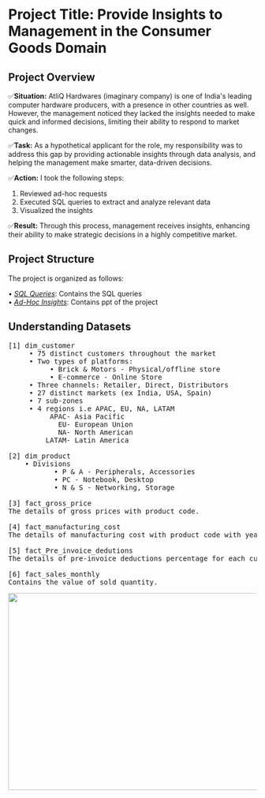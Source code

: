 # ****Project Title: Provide Insights to Management in the Consumer Goods Domain****

## Project Overview

✅****Situation:**** AtliQ Hardwares (imaginary company) is one of India's leading computer hardware producers, with a presence in other countries as well. However, the management noticed they lacked the insights needed to make quick and informed decisions, limiting their ability to respond to market changes.

✅****Task:**** As a hypothetical applicant for the role, my responsibility was to address this gap by providing actionable insights through data analysis, and helping the management make smarter, data-driven decisions.

✅****Action:**** I took the following steps:

1. Reviewed ad-hoc requests
2. Executed SQL queries to extract and analyze relevant data
3. Visualized the insights

✅****Result:**** Through this process, management receives insights, enhancing their ability to make strategic decisions in a highly competitive market.

## Project Structure

The project is organized as follows: 

• _[SQL Queries](https://github.com/tyagi-mansi11/Ad_Hoc_Analysis/blob/6d593e5d0cdfbcea56c60d87249f00b022b8462f/SQL%20codes.pdf)_: Contains the SQL queries   <br>
• _[Ad-Hoc Insights](https://github.com/tyagi-mansi11/Ad_Hoc_Analysis/blob/63fd4eefe0e1fd22d4b2d570c40dc55c3b38dcd0/Ad-Hoc%20Insights.pdf)_: Contains ppt of the project <br>

## Understanding Datasets

<pre>
[1] dim_customer
     • 75 distinct customers throughout the market
     • Two types of platforms:
          • Brick & Motors - Physical/offline store
          • E-commerce - Online Store 
     • Three channels: Retailer, Direct, Distributors 
     • 27 distinct markets (ex India, USA, Spain)
     • 7 sub-zones
     • 4 regions i.e APAC, EU, NA, LATAM 
          APAC- Asia Pacific
            EU- European Union
            NA- North American
         LATAM- Latin America

[2] dim_product
    • Divisions
           • P & A - Peripherals, Accessories
           • PC - Notebook, Desktop
           • N & S - Networking, Storage  

[3] fact_gross_price
The details of gross prices with product code.

[4] fact_manufacturing_cost
The details of manufacturing cost with product code with year.
  
[5] fact_Pre_invoice_dedutions
The details of pre-invoice deductions percentage for each customer with year.  

[6] fact_sales_monthly
Contains the value of sold quantity.  
</pre>

<img src="https://github.com/tyagi-mansi11/img/blob/e611edd75d41faa69f11c5438dbaa8d17b927855/Screenshot%202024-10-14%20232837.png"  width="550" height="400">
